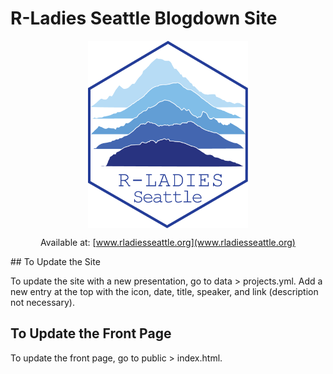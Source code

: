 # R-Ladies Seattle Blogdown Site
<center>
<img src='static/img/hex_big.png' align="center" height="300" />

Available at: [www.rladiesseattle.org](www.rladiesseattle.org)
</center>
## To Update the Site

To update the site with a new presentation, go to data > projects.yml. Add a new entry at the top with the icon, date, title, speaker, and link (description not necessary).

## To Update the Front Page

To update the front page, go to public > index.html.